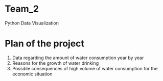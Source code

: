 # Team_2
Python Data Visualization

# Plan of the project

1. Data regarding the amount of water consumption year by year
2. Reasons for the growth of water drinking
3. Possible consequences of high volume of water consumption for the economic situation
